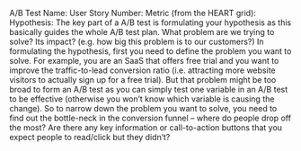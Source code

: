 A/B Test Name:
User Story Number:
Metric (from the HEART grid):
Hypothesis:
The key part of a A/B test is formulating your hypothesis as this basically guides the whole A/B test plan. What problem are we trying to solve? Its impact? (e.g. how big this problem is to our customers?) In formulating the hypothesis, first you need to define the problem you want to solve. For example, you are an SaaS that offers free trial and you want to improve the traffic-to-lead conversion ratio (i.e. attracting more website visitors to actually sign up for a free trial). But that problem might be too broad to form an A/B test as you can simply test one variable in an A/B test to be effective (otherwise you won’t know which variable is causing the change). So to narrow down the problem you want to solve, you need to find out the bottle-neck in the conversion funnel – where do people drop off the most? Are there any key information or call-to-action buttons that you expect people to read/click but they didn’t? 

